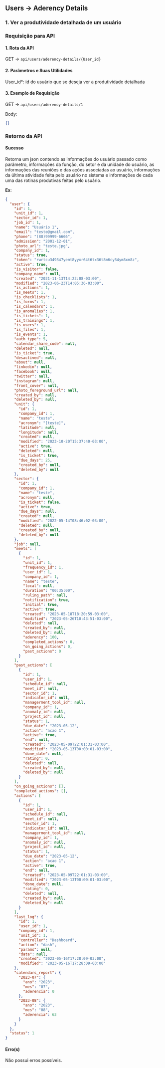 ## Users -> Aderency Details

### 1. Ver a produtividade detalhada de um usuário

### Requisição para API

#### 1. Rota da API

GET -> `api/users/aderency-details/{User_id}`

#### 2. Parâmetros e Suas Utilidades

User_id\*: id do usuário que se deseja ver a produtividade detalhada

#### 3. Exemplo de Requisição

GET -> `api/users/aderency-details/1`

Body:

```json
{}
```

### Retorno da API

#### Sucesso

Retorna um json contendo as informações do usuário passado como parâmetro, informações da função, do setor e da unidade do usuário, as informações das reuniões e das ações associadas ao usuário, informações da última atividade feita pelo usuário no sistema e informações de cada uma das rotinas produtivas feitas pelo usuário.

**Ex**:

```json
{
  "user": {
    "id": 1,
    "unit_id": 1,
    "sector_id": 1,
    "job_id": 1,
    "name": "Usuário 1",
    "email": "teste@gmail.com",
    "phone": "(88)99999-6666",
    "admission": "2001-12-01",
    "photo_url": "teste.jpg",
    "company_id": 1,
    "status": true,
    "token": "rwrtcu349347yemt8yyxr64t6tx36t8m6cy34ym3xm8z",
    "active": true,
    "is_visitor": false,
    "company_name": null,
    "created": "2021-11-13T14:22:08-03:00",
    "modified": "2023-06-23T14:05:36-03:00",
    "is_actions": 1,
    "is_meets": 1,
    "is_checklists": 1,
    "is_forms": 1,
    "is_calendars": 1,
    "is_anomalies": 1,
    "is_tickets": 1,
    "is_trainings": 1,
    "is_users": 1,
    "is_files": 1,
    "is_events": 1,
    "auth_type": 5,
    "calendar_share_code": null,
    "deleted": null,
    "is_ticket": true,
    "desactived": null,
    "about": null,
    "linkedin": null,
    "facebook": null,
    "twitter": null,
    "instagram": null,
    "front_cover": null,
    "photo_foreground_url": null,
    "created_by": null,
    "deleted_by": null,
    "unit": {
      "id": 1,
      "company_id": 1,
      "name": "teste",
      "acronym": "[teste]",
      "latitude": null,
      "longitude": null,
      "created": null,
      "modified": "2023-10-20T15:37:40-03:00",
      "active": true,
      "deleted": null,
      "is_ticket": true,
      "due_days": 25,
      "created_by": null,
      "deleted_by": null
    },
    "sector": {
      "id": 1,
      "company_id": 1,
      "name": "teste",
      "acronym": null,
      "is_ticket": false,
      "active": true,
      "due_days": null,
      "created": null,
      "modified": "2022-05-14T08:46:02-03:00",
      "deleted": null,
      "created_by": null,
      "deleted_by": null
    },
    "job": null,
    "meets": [
      {
        "id": 1,
        "unit_id": 1,
        "frequency_id": 1,
        "user_id": 1,
        "company_id": 1,
        "name": "teste",
        "local": null,
        "duration": "00:35:00",
        "ruling_path": null,
        "notification": true,
        "initial": true,
        "active": true,
        "created": "2023-05-18T18:20:59-03:00",
        "modified": "2023-05-26T10:43:51-03:00",
        "deleted": null,
        "created_by": null,
        "deleted_by": null,
        "aderency": 100,
        "completed_actions": 0,
        "on_going_actions": 0,
        "past_actions": 0
      }
    ],
    "past_actions": [
      {
        "id": 1,
        "user_id": 1,
        "schedule_id": null,
        "meet_id": null,
        "sector_id": 1,
        "indicator_id": null,
        "managerment_tool_id": null,
        "company_id": 1,
        "anomaly_id": null,
        "project_id": null,
        "status": 1,
        "due_date": "2023-05-12",
        "action": "acao 1",
        "active": true,
        "end": null,
        "created": "2023-05-09T22:01:31-03:00",
        "modified": "2023-05-13T00:00:01-03:00",
        "done_date": null,
        "rating": 0,
        "deleted": null,
        "created_by": null,
        "deleted_by": null
      }
    ],
    "on_going_actions": [],
    "completed_actions": [],
    "actions": [
      {
        "id": 1,
        "user_id": 1,
        "schedule_id": null,
        "meet_id": null,
        "sector_id": 1,
        "indicator_id": null,
        "managerment_tool_id": null,
        "company_id": 1,
        "anomaly_id": null,
        "project_id": null,
        "status": 1,
        "due_date": "2023-05-12",
        "action": "acao 1",
        "active": true,
        "end": null,
        "created": "2023-05-09T22:01:31-03:00",
        "modified": "2023-05-13T00:00:01-03:00",
        "done_date": null,
        "rating": 0,
        "deleted": null,
        "created_by": null,
        "deleted_by": null
      }
    ],
    "last_log": {
      "id": 1,
      "user_id": 1,
      "company_id": 1,
      "unit_id": 1,
      "controller": "Dashboard",
      "action": "dash",
      "params": null,
      "data": null,
      "created": "2023-05-16T17:28:09-03:00",
      "modified": "2023-05-16T17:28:09-03:00"
    },
    "calendars_report": {
      "2023-07": {
        "ano": "2023",
        "mes": "07",
        "aderencia": 0
      },
      "2023-08": {
        "ano": "2023",
        "mes": "08",
        "aderencia": 63
      }
    }
  },
  "status": 1
}
```

#### Erro(s)

Não possui erros possíveis.
